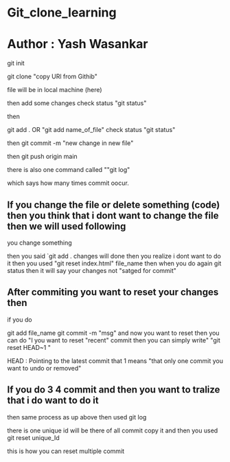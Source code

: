 # Git_clone_learning

<h1> Author : Yash Wasankar </h1>

git init

git clone "copy URl from Githib"

file will be in local machine (here)

then add some changes
check status "git status"

then

git add . OR "git add name_of_file"
check status "git status"

then
git commit -m "new change in new file"

then
git push origin main

there is also one command called ""git log"

which says how many times commit oocur.


<h2>If you change the file or delete something (code) then you think that i dont want to change the file  then we will used following</h2>

you change something

then you said `git add . 
changes will done
then you realize i dont want to do it 
then you used "git reset index.html" file_name
then when you do again git status
then it will say your changes not "satged for commit"


<h2>After commiting you want to reset your changes then </h2>

if you do

git add file_name
git commit -m "msg"
and now you want to reset
then 
you can do
"I you want to reset "recent" commit then you can simply write"
"git reset HEAD~1 "


HEAD : Pointing to the latest commit
that 1 means "that only one commit you want to  undo or removed"


<h2>If you do 3 4 commit and then you want to tralize that i do want to do it </h2>

then same process as up above
then used git log

there is one unique id will be there of all commit copy it and then
you used git reset unique_Id


this is how you can reset multiple commit
